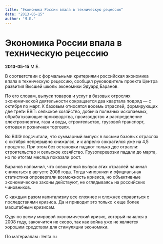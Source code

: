 ```yaml
---
title: "Экономика России впала в техническую рецессию"
date: "2013-05-15"
author: "М.Б."
---
```


# Экономика России впала в техническую рецессию

**2013-05-15** М.Б.

В соответствии с формальными критериями российская экономика впала в техническую рецессию, сообщил руководитель проекта Центра развития Высшей школы экономики Эдуард Баранов.

По его словам, выпуск товаров и услуг в базовых отрослях экономической деятельности сокращается два квартала подряд — с октября по март. К базовым относятся восемь отраслей, формирующих две трети ВВП: сельское хозяйство, добыча полезных ископаемых, обрабатывающие производства, производство и распределение электроэнергии, газа и воды, строительство, грузовой транспорт, оптовая и розничная торговля.

Во ВШЭ подсчитали, что суммарный выпуск в восьми базовых отраслях с октября непрерывно снижался, и к апрелю сократился уже на 4,5 процента. При этом без остановки падают только две отрасли: строительство и сельское хозяйство. Грузоперевозки падали до марта, но по итогам месяца показали рост.

Баранов напомнил, что совокупный выпуск этих отраслей начинал снижаться в августе 2008 года. Тогда чиновники и официальная статистика опровергали возможность кризиса, но объективные экономические законы действуют, не оглядываясь на российских чиновников.

С каждым разом капитализму все сложнее и сложнее справиться с последствиями кризиса. Да и приводит это только к еще более масштабным кризисам.

Судя по всему мировой экономический кризис, который начался в 2008 году, закончится не скоро, так как война уже не является хорошим средством для стимуляции экономики.

По материалам : lenta.ru
